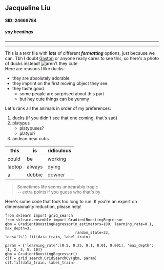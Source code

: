 ## Jacqueline Liu
#### SID: 24666784
##### yay headings

---
---
This is a _text_ file with __lots__ of different __*formatting*__ options, just because we can. Tbh I doubt [Gaston](gastonsanchez.com) or anyone really cares to see this, so here's a photo of ducks instead! ![aren't they cute](http://i0.wp.com/theverybesttop10.com/wp-content/uploads/2015/03/Top-10-Super-Cute-Images-of-Ducklings-8.jpg)
\
Here are reasons I like ducks:
* they are absolutely adorable
* they imprint on the first moving object they see
* they taste good
  - some people are surprised about this part
  - but hey cute things can be yummy

Let's rank all the animals in order of my preferences:
1. ducks (if you didn't see that one coming, that's sad)
2. platypus
   - platypuses?
   - platypi?
3. andean bear cubs

| this  |  is  | ridiculous |
| ----- | ---- | ---------- |
| could | be | working |
| laptop | always | dying |
| a | debbie | downer |

> Sometimes life seems unbearably tragic\
> -- extra points if you guess who that's by

Here's some code that took too long to run. If you're an expert on dimensionality reduction, please help!
```
from sklearn import grid_search
from sklearn.ensemble import GradientBoostingRegressor
gbm = GradientBoostingRegressor(n_estimators=100, learning_rate=0.1, max_depth=3,
                                random_state=33, loss='ls').fit(data_train, label_train)
                                
param = {'learning_rate':[0.5, 0.25, 0.1, 0.01, 0.001], 'max_depth':[1, 2, 3, 5, 10]}
gbm = GradientBoostingRegressor()
clf = grid_search.GridSearchCV(gbm, param)
clf.fit(data_train, label_train)
```